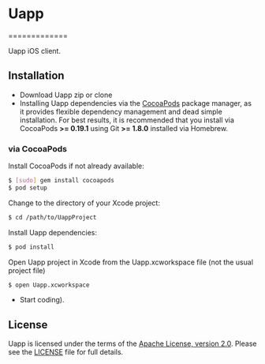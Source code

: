 # Uapp
=============

Uapp iOS client.

## Installation

- Download Uapp zip or clone
- Installing Uapp dependencies via the [CocoaPods](http://cocoapods.org/) package manager, as it provides flexible dependency management and dead simple installation. For best results, it is recommended that you install via CocoaPods **>= 0.19.1** using Git **>= 1.8.0** installed via Homebrew.

### via CocoaPods

Install CocoaPods if not already available:

``` bash
$ [sudo] gem install cocoapods
$ pod setup
```

Change to the directory of your Xcode project:

``` bash
$ cd /path/to/UappProject
```

Install Uapp dependencies:

``` bash
$ pod install
```

Open Uapp project in Xcode from the Uapp.xcworkspace file (not the usual project file)

``` bash
$ open Uapp.xcworkspace
```

- Start coding).

## License

Uapp is licensed under the terms of the [Apache License, version 2.0](http://www.apache.org/licenses/LICENSE-2.0.html). Please see the [LICENSE](LICENSE) file for full details.
